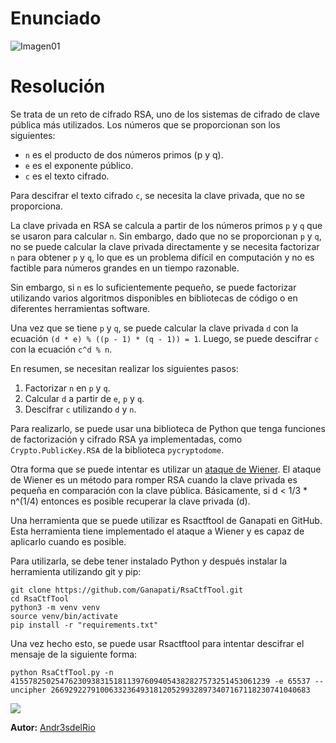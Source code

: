 # Enunciado

![Imagen01](01.png)


# Resolución

Se trata de un reto de cifrado RSA, uno de los sistemas de cifrado de clave pública más utilizados. Los números que se proporcionan son los siguientes:

- `n` es el producto de dos números primos (p y q).
- `e` es el exponente público.
- `c` es el texto cifrado.

Para descifrar el texto cifrado `c`, se necesita la clave privada, que no se proporciona.

La clave privada en RSA se calcula a partir de los números primos `p` y `q` que se usaron para calcular `n`. Sin embargo, dado que no se proporcionan `p` y `q`, no se puede calcular la clave privada directamente y se necesita factorizar `n` para obtener `p` y `q`, lo que es un problema difícil en computación y no es factible para números grandes en un tiempo razonable.

Sin embargo, si `n` es lo suficientemente pequeño, se puede factorizar utilizando varios algoritmos disponibles en bibliotecas de código o en diferentes herramientas software.

Una vez que se tiene `p` y `q`, se puede calcular la clave privada `d` con la ecuación `(d * e) % ((p - 1) * (q - 1)) = 1`. Luego, se puede descifrar `c` con la ecuación `c^d % n`.

En resumen, se necesitan realizar los siguientes pasos:

1. Factorizar `n` en `p` y `q`.
2. Calcular `d` a partir de `e`, `p` y `q`.
3. Descifrar `c` utilizando `d` y `n`.

Para realizarlo, se puede usar una biblioteca de Python que tenga funciones de factorización y cifrado RSA ya implementadas, como `Crypto.PublicKey.RSA` de la biblioteca `pycryptodome`.

Otra forma que se puede intentar es utilizar un [ataque de Wiener](https://hmong.es/wiki/Wiener%27s_Attack). El ataque de Wiener es un método para romper RSA cuando la clave privada es pequeña en comparación con la clave pública. Básicamente, si d < 1/3 * n^(1/4) entonces es posible recuperar la clave privada (d).

Una herramienta que se puede utilizar es Rsactftool de Ganapati en GitHub. Esta herramienta tiene implementado el ataque a Wiener y es capaz de aplicarlo cuando es posible. 

Para utilizarla, se debe tener instalado Python y después instalar la herramienta utilizando git y pip:


```
git clone https://github.com/Ganapati/RsaCtfTool.git
cd RsaCtfTool
python3 -m venv venv
source venv/bin/activate
pip install -r "requirements.txt"
```

Una vez hecho esto, se puede usar Rsactftool para intentar descifrar el mensaje de la siguiente forma:

```
python RsaCtfTool.py -n 4155782502547623093831518113976094054382827573251453061239 -e 65537 --uncipher 2669292279100633236493181205299328973407167118230741040683
```

![](02.png)


**Autor:** [Andr3sdelRio](https://twitter.com/Andr3sdelRio) 
 
